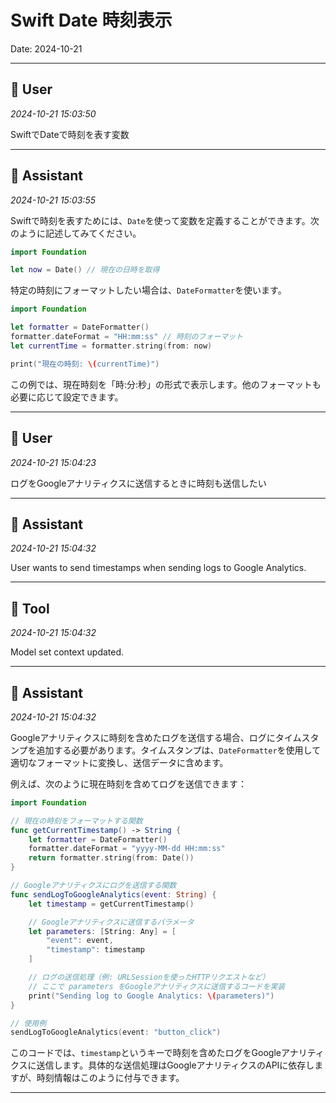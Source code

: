 # Swift Date 時刻表示

Date: 2024-10-21

---

## 👤 User
*2024-10-21 15:03:50*

SwiftでDateで時刻を表す変数

---

## 🤖 Assistant
*2024-10-21 15:03:55*

Swiftで時刻を表すためには、`Date`を使って変数を定義することができます。次のように記述してみてください。

```swift
import Foundation

let now = Date() // 現在の日時を取得
```

特定の時刻にフォーマットしたい場合は、`DateFormatter`を使います。

```swift
import Foundation

let formatter = DateFormatter()
formatter.dateFormat = "HH:mm:ss" // 時刻のフォーマット
let currentTime = formatter.string(from: now)

print("現在の時刻: \(currentTime)")
```

この例では、現在時刻を「時:分:秒」の形式で表示します。他のフォーマットも必要に応じて設定できます。

---

## 👤 User
*2024-10-21 15:04:23*

ログをGoogleアナリティクスに送信するときに時刻も送信したい

---

## 🤖 Assistant
*2024-10-21 15:04:32*

User wants to send timestamps when sending logs to Google Analytics.

---

## 🔧 Tool
*2024-10-21 15:04:32*

Model set context updated.

---

## 🤖 Assistant
*2024-10-21 15:04:32*

Googleアナリティクスに時刻を含めたログを送信する場合、ログにタイムスタンプを追加する必要があります。タイムスタンプは、`DateFormatter`を使用して適切なフォーマットに変換し、送信データに含めます。

例えば、次のように現在時刻を含めてログを送信できます：

```swift
import Foundation

// 現在の時刻をフォーマットする関数
func getCurrentTimestamp() -> String {
    let formatter = DateFormatter()
    formatter.dateFormat = "yyyy-MM-dd HH:mm:ss"
    return formatter.string(from: Date())
}

// Googleアナリティクスにログを送信する関数
func sendLogToGoogleAnalytics(event: String) {
    let timestamp = getCurrentTimestamp()

    // Googleアナリティクスに送信するパラメータ
    let parameters: [String: Any] = [
        "event": event,
        "timestamp": timestamp
    ]

    // ログの送信処理（例: URLSessionを使ったHTTPリクエストなど）
    // ここで parameters をGoogleアナリティクスに送信するコードを実装
    print("Sending log to Google Analytics: \(parameters)")
}

// 使用例
sendLogToGoogleAnalytics(event: "button_click")
```

このコードでは、`timestamp`というキーで時刻を含めたログをGoogleアナリティクスに送信します。具体的な送信処理はGoogleアナリティクスのAPIに依存しますが、時刻情報はこのように付与できます。

---
